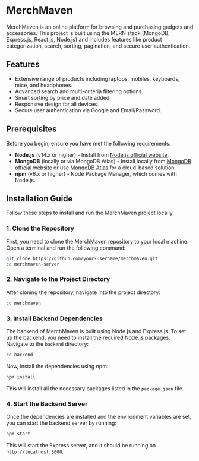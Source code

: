 # MerchMaven

MerchMaven is an online platform for browsing and purchasing gadgets and accessories. This project is built using the MERN stack (MongoDB, Express.js, React.js, Node.js) and includes features like product categorization, search, sorting, pagination, and secure user authentication.

## Features

- Extensive range of products including laptops, mobiles, keyboards, mice, and headphones.
- Advanced search and multi-criteria filtering options.
- Smart sorting by price and date added.
- Responsive design for all devices.
- Secure user authentication via Google and Email/Password.

## Prerequisites

Before you begin, ensure you have met the following requirements:

- **Node.js** (v14.x or higher) - Install from [Node.js official website](https://nodejs.org/).
- **MongoDB** (locally or via MongoDB Atlas) - Install locally from [MongoDB official website](https://www.mongodb.com/try/download/community) or use [MongoDB Atlas](https://www.mongodb.com/cloud/atlas) for a cloud-based solution.
- **npm** (v6.x or higher) - Node Package Manager, which comes with Node.js.

## Installation Guide

Follow these steps to install and run the MerchMaven project locally.

### 1. Clone the Repository

First, you need to clone the MerchMaven repository to your local machine. Open a terminal and run the following command:

```bash
git clone https://github.com/your-username/merchmaven.git
cd merchmaven-server
```


### 2. Navigate to the Project Directory

After cloning the repository, navigate into the project directory:

```bash
cd merchmaven
```

### 3. Install Backend Dependencies

The backend of MerchMaven is built using Node.js and Express.js. To set up the backend, you need to install the required Node.js packages. Navigate to the `backend` directory:

```bash
cd backend
```

Now, install the dependencies using npm:

```bash
npm install
```

This will install all the necessary packages listed in the `package.json` file.

### 4. Start the Backend Server

Once the dependencies are installed and the environment variables are set, you can start the backend server by running:

```bash
npm start
```

This will start the Express server, and it should be running on `http://localhost:5000`.